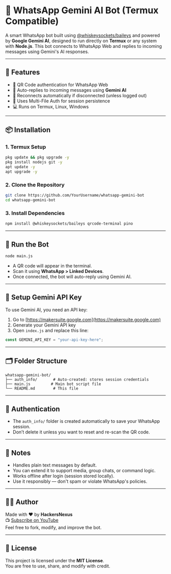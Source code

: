 # 🤖 WhatsApp Gemini AI Bot (Termux Compatible)

A smart WhatsApp bot built using [@whiskeysockets/baileys](https://github.com/WhiskeySockets/Baileys) and powered by **Google Gemini AI**, designed to run directly on **Termux** or any system with **Node.js**. This bot connects to WhatsApp Web and replies to incoming messages using Gemini's AI responses.

---

## 📱 Features

- 📲 QR Code authentication for WhatsApp Web  
- 🤖 Auto-replies to incoming messages using **Gemini AI**  
- 🔁 Reconnects automatically if disconnected (unless logged out)  
- 🧠 Uses Multi-File Auth for session persistence  
- 💻 Runs on Termux, Linux, Windows  

---

## 📦 Installation

### 1. Termux Setup

```bash
pkg update && pkg upgrade -y
pkg install nodejs git -y
apt update -y
apt upgrade -y
```

### 2. Clone the Repository

```bash
git clone https://github.com/YourUsername/whatsapp-gemini-bot
cd whatsapp-gemini-bot
```

### 3. Install Dependencies

```bash
npm install @whiskeysockets/baileys qrcode-terminal pino
```

---

## 🚀 Run the Bot

```bash
node main.js
```

- A QR code will appear in the terminal.  
- Scan it using **WhatsApp > Linked Devices**.  
- Once connected, the bot will auto-reply using Gemini AI.  

---

## 🔑 Setup Gemini API Key

To use Gemini AI, you need an API key:

1. Go to [https://makersuite.google.com](https://makersuite.google.com)  
2. Generate your Gemini API key  
3. Open `index.js` and replace this line:

```js
const GEMINI_API_KEY = "your-api-key-here";
```

---

## 🗂 Folder Structure

```
whatsapp-gemini-bot/
├── auth_info/       # Auto-created: stores session credentials
├── main.js         # Main bot script file
└── README.md        # This file
```

---

## 🔐 Authentication

- The `auth_info/` folder is created automatically to save your WhatsApp session.  
- Don’t delete it unless you want to reset and re-scan the QR code.  

---

## 📌 Notes

- Handles plain text messages by default.  
- You can extend it to support media, group chats, or command logic.  
- Works offline after login (session stored locally).  
- Use it responsibly — don't spam or violate WhatsApp's policies.  

---

## 🧑‍💻 Author

Made with ❤️ by **HackersNexus**  
📺 [Subscribe on YouTube](https://youtube.com/@HackersNexus)  
Feel free to fork, modify, and improve the bot.  

---

## 📄 License

This project is licensed under the **MIT License**.  
You are free to use, share, and modify with credit.
